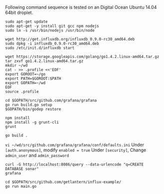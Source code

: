 Following command sequence is tested on an Digital Ocean Ubuntu 14.04 64bit droplet.

```
sudo apt-get update
sudo apt-get -y install git gcc npm nodejs
sudo ln -s /usr/bin/nodejs /usr/bin/node

wget http://get.influxdb.org/influxdb_0.9.0-rc30_amd64.deb
sudo dpkg -i influxdb_0.9.0-rc30_amd64.deb
sudo /etc/init.d/influxdb start

wget https://storage.googleapis.com/golang/go1.4.2.linux-amd64.tar.gz
tar zxvf go1.4.2.linux-amd64.tar.gz
mkdir ~/wd
cat - >> .profile <<'EOF'
export GOROOT=~/go
export PATH=$GOROOT:$PATH
export GOPATH=~/wd
EOF
source .profile

cd $GOPATH/src/github.com/grafana/grafana
go run build.go setup
$GOPATH/bin/godep restore

npm install
npm install -g grunt-cli
grunt

go build .
```

`vi ~/wd/src/github.com/grafana/grafana/conf/defaults.ini`
Under `[auth.anonymous]`, modify `enabled = true`
Under `[security]`, Change `admin_user` and `admin_password`

```
curl -G http://localhost:8086/query --data-urlencode "q=CREATE DATABASE sonar"
grafana
```

```
cd $GOPATH/src/github.com/getlantern/influx-example/
go run main.go
```
